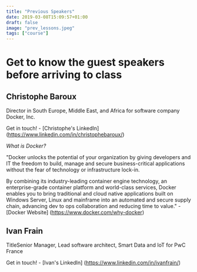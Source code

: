 ```yaml
---
title: "Previous Speakers"
date: 2019-03-08T15:09:57+01:00
draft: false
image: "prev_lessons.jpeg"
tags: ["course"]
---
```

# Get to know the guest speakers before arriving to class

## Christophe Baroux
Director in South Europe, Middle East, and Africa for software company Docker, Inc.

Get in touch! - [Christophe's LinkedIn] (https://www.linkedin.com/in/christophebaroux/)

*What is Docker?*

"Docker unlocks the potential of your organization by giving developers and IT the freedom to build, manage and secure business-critical applications without the fear of technology or infrastructure lock-in.

By combining its industry-leading container engine technology, an enterprise-grade container platform and world-class services, Docker enables you to bring traditional and cloud native applications built on Windows Server, Linux and mainframe into an automated and secure supply chain, advancing dev to ops collaboration and reducing time to value." - [Docker Website] (https://www.docker.com/why-docker)

## Ivan Frain

TitleSenior Manager, Lead software architect, Smart Data and IoT for PwC France

Get in touch! - [Ivan's LinkedIn] (https://www.linkedin.com/in/ivanfrain/)

